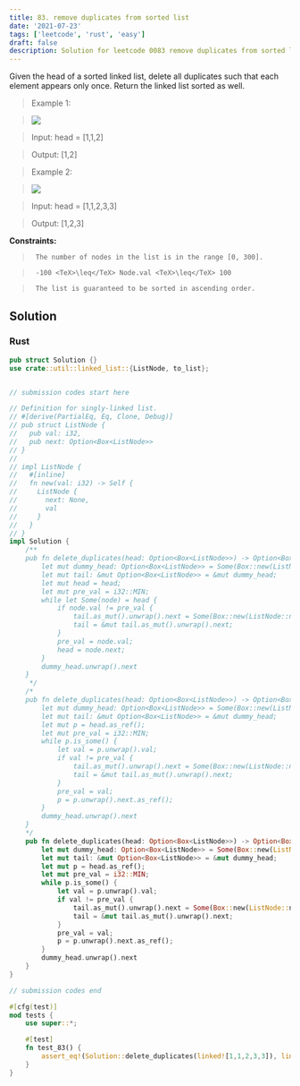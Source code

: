 ```yaml
---
title: 83. remove duplicates from sorted list
date: '2021-07-23'
tags: ['leetcode', 'rust', 'easy']
draft: false
description: Solution for leetcode 0083 remove duplicates from sorted list
---
```


 

  Given the head of a sorted linked list, delete all duplicates such that each element appears only once. Return the linked list sorted as well.

   

 >   Example 1:

 >   ![](https://assets.leetcode.com/uploads/2021/01/04/list1.jpg)

 >   Input: head <TeX>=</TeX> [1,1,2]

 >   Output: [1,2]

  

 >   Example 2:

 >   ![](https://assets.leetcode.com/uploads/2021/01/04/list2.jpg)

 >   Input: head <TeX>=</TeX> [1,1,2,3,3]

 >   Output: [1,2,3]

  

   

  **Constraints:**

  

 >   	The number of nodes in the list is in the range [0, 300].

 >   	-100 <TeX>\leq</TeX> Node.val <TeX>\leq</TeX> 100

 >   	The list is guaranteed to be sorted in ascending order.


## Solution
### Rust
```rust
pub struct Solution {}
use crate::util::linked_list::{ListNode, to_list};


// submission codes start here

// Definition for singly-linked list.
// #[derive(PartialEq, Eq, Clone, Debug)]
// pub struct ListNode {
//   pub val: i32,
//   pub next: Option<Box<ListNode>>
// }
// 
// impl ListNode {
//   #[inline]
//   fn new(val: i32) -> Self {
//     ListNode {
//       next: None,
//       val
//     }
//   }
// }
impl Solution {
    /**
    pub fn delete_duplicates(head: Option<Box<ListNode>>) -> Option<Box<ListNode>> {
        let mut dummy_head: Option<Box<ListNode>> = Some(Box::new(ListNode::new(0)));
        let mut tail: &mut Option<Box<ListNode>> = &mut dummy_head;
        let mut head = head;
        let mut pre_val = i32::MIN;
        while let Some(node) = head {
            if node.val != pre_val {
                tail.as_mut().unwrap().next = Some(Box::new(ListNode::new(node.val)));
                tail = &mut tail.as_mut().unwrap().next;
            }
            pre_val = node.val;
            head = node.next;
        }
        dummy_head.unwrap().next
    }
     */
    /* 
    pub fn delete_duplicates(head: Option<Box<ListNode>>) -> Option<Box<ListNode>> {
        let mut dummy_head: Option<Box<ListNode>> = Some(Box::new(ListNode::new(0)));
        let mut tail: &mut Option<Box<ListNode>> = &mut dummy_head;
        let mut p = head.as_ref();
        let mut pre_val = i32::MIN;
        while p.is_some() {
            let val = p.unwrap().val;
            if val != pre_val {
                tail.as_mut().unwrap().next = Some(Box::new(ListNode::new(val)));
                tail = &mut tail.as_mut().unwrap().next;
            }
            pre_val = val;
            p = p.unwrap().next.as_ref();
        }
        dummy_head.unwrap().next
    }
    */
    pub fn delete_duplicates(head: Option<Box<ListNode>>) -> Option<Box<ListNode>> {
        let mut dummy_head: Option<Box<ListNode>> = Some(Box::new(ListNode::new(0)));
        let mut tail: &mut Option<Box<ListNode>> = &mut dummy_head;
        let mut p = head.as_ref();
        let mut pre_val = i32::MIN;
        while p.is_some() {
            let val = p.unwrap().val;
            if val != pre_val {
                tail.as_mut().unwrap().next = Some(Box::new(ListNode::new(val)));
                tail = &mut tail.as_mut().unwrap().next;
            }
            pre_val = val;
            p = p.unwrap().next.as_ref();
        }
        dummy_head.unwrap().next
    }
}

// submission codes end

#[cfg(test)]
mod tests {
    use super::*;

    #[test]
    fn test_83() {
        assert_eq!(Solution::delete_duplicates(linked![1,1,2,3,3]), linked![1, 2, 3]);
    }
}

```
